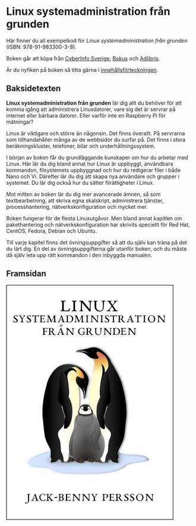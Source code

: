 # Linux systemadministration från grunden
Här finner du all exempelkod för *Linux systemadministration från grunden*
(ISBN: 978-91-983300-3-8).

Boken går att köpa från [CyberInfo Sverige](https://www.cyberinfo.se/bocker/),
[Bokus](https://www.bokus.com/bok/9789198330038/linux-systemadministration-fran-grunden/)
och
[Adlibris](https://www.adlibris.com/se/bok/linux-systemadministration-fran-grunden-9789198330038).

Är du nyfiken på boken så titta gärna i [innehållsförteckningen](https://www.cyberinfo.se/dokument/linux-systemadministration_innehallsforteckning.html).

## Baksidetexten
**Linux systemadministration från grunden** lär dig allt du behöver för att
komma igång att administrera Linuxdatorer, vare sig det är servrar på internet
eller bärbara datorer. Eller varför inte en Raspberry Pi för mätningar?

Linux är viktigare och större än någonsin. Det finns överallt. På servrarna som
tillhandahåller många av de webbsidor du surfar på. Det finns i stora
beräkningskluster, telefoner, bilar och underhållningssystem.

I början av boken får du grundläggande kunskaper om hur du arbetar med Linux.
Här lär du dig bland annat hur Linux är uppbyggt, användbara kommandon,
filsystemets uppbyggnad och hur du redigerar filer i både Nano och Vi. Därefter
lär du dig att skapa nya användare och grupper i systemet. Du lär dig också hur
du sätter filrättigheter i Linux.

Mot mitten av boken lär du dig mer avancerade ämnen, så som textbearbetning,
att skriva egna skalskript, administrera tjänster, processhantering,
nätverkskonfiguration och mycket mer.

Boken fungerar för de flesta Linuxutgåvor. Men bland annat kapitlen om
pakethantering och nätverkskonfiguration har skrivits speciellt för Red Hat,
CentOS, Fedora, Debian och Ubuntu.

Till varje kapitel finns det övningsuppgifter så att du själv kan träna på det
du lärt dig. En del av övningsuppgifterna går utanför boken, och du måste då
själv leta upp rätt kommandon i den inbyggda manualen.

## Framsidan
![Linux systemadministration från grunden](linux-systemadministration.png)
